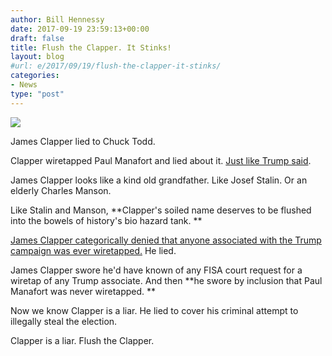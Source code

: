 ```yaml
---
author: Bill Hennessy
date: 2017-09-19 23:59:13+00:00
draft: false
title: Flush the Clapper. It Stinks!
layout: blog
#url: e/2017/09/19/flush-the-clapper-it-stinks/
categories:
- News
type: "post"
---
```


![](https://hennessysview.com/wp-content/uploads/2017/09/img_0302.jpg)


James Clapper lied to Chuck Todd.

Clapper wiretapped Paul Manafort and lied about it. [Just like Trump said](https://hennessysview.com/2017/09/18/trump-was-right-obama-white-house-wiretapped-paul-manafort/).

James Clapper looks like a kind old grandfather. Like Josef Stalin. Or an elderly Charles Manson.

Like Stalin and Manson, **Clapper's soiled name deserves to be flushed into the bowels of history's bio hazard tank. **

[James Clapper categorically denied that anyone associated with the Trump campaign was ever wiretapped.](https://www.mediaite.com/columnists/remember-when-james-clapper-categorically-denied-any-wiretap-against-trump-campaign/) He lied.

James Clapper swore he'd have known of any FISA court request for a wiretap of any Trump associate. And then **he swore by inclusion that Paul Manafort was never wiretapped. **

Now we know Clapper is a liar. He lied to cover his criminal attempt to illegally steal the election.

Clapper is a liar. Flush the Clapper.
